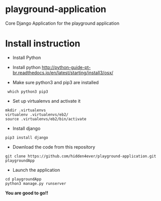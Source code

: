 # playground-application
Core Django Application for the playground application

# Install instruction

* Install Python
- Install python http://python-guide-pt-br.readthedocs.io/en/latest/starting/install3/osx/
* Make sure python3 and pip3 are installed 
```
 which python3 pip3
```
* Set up virtualenvs and activate it
```
mkdir .virtualenvs
virtualenv .virtualenvs/eb2/
source .virtualenvs/eb2/bin/activate
```
* Install django 
```
pip3 install django
```
* Download the code from this repository
```
git clone https://github.com/hidden4ever/playground-application.git playgroundApp
```
* Launch the application
```
cd playgroundApp
python3 manage.py runserver
```
**You are good to go!!**



